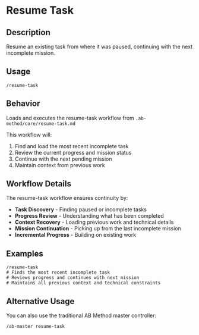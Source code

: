 # Resume Task

## Description

Resume an existing task from where it was paused, continuing with the next incomplete mission.

## Usage

```
/resume-task
```

## Behavior

Loads and executes the resume-task workflow from `.ab-method/core/resume-task.md`

This workflow will:

1. Find and load the most recent incomplete task
2. Review the current progress and mission status
3. Continue with the next pending mission
4. Maintain context from previous work

## Workflow Details

The resume-task workflow ensures continuity by:

- **Task Discovery** - Finding paused or incomplete tasks
- **Progress Review** - Understanding what has been completed
- **Context Recovery** - Loading previous work and technical details
- **Mission Continuation** - Picking up from the last incomplete mission
- **Incremental Progress** - Building on existing work

## Examples

```
/resume-task
# Finds the most recent incomplete task
# Reviews progress and continues with next mission
# Maintains all previous context and technical constraints
```

## Alternative Usage

You can also use the traditional AB Method master controller:

```
/ab-master resume-task
```
